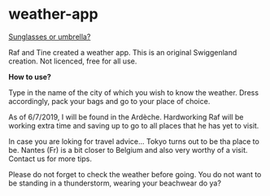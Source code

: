 # weather-app

[Sunglasses or umbrella?](https://tinevancorenland.github.io/weather-app/)

Raf and Tine created a weather app. This is an original Swiggenland creation.
Not licenced, free for all use.

**How to use?**

Type in the name of the city of which you wish to know the weather.
Dress accordingly, pack your bags and go to your place of choice.

As of 6/7/2019, I will be found in the Ardèche. Hardworking Raf will be working extra time and saving up to go to all places that he has yet to visit.

In case you are loking for travel advice... Tokyo turns out to be tha place to be. Nantes (Fr) is a bit closer to Belgium and also very worthy of a visit. Contact us for more tips.

Please do not forget to check the weather before going. You do not want to be standing in a thunderstorm, wearing your beachwear do ya?
